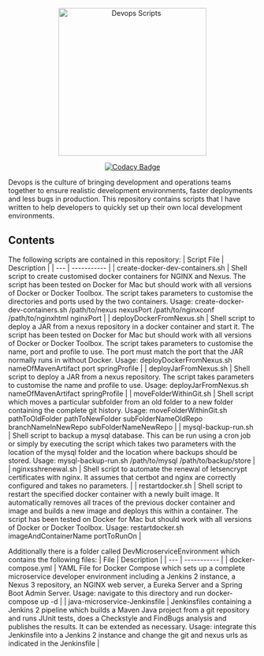 <p align="center">
<img src="https://www.davelee.de/common/assets/img/portfolio/devops-logo-white.png" alt="Devops Scripts" width="300" height="300">
</p>

<p align=center><a href="https://app.codacy.com/manual/dave_33/devops-scripts?utm_source=github.com&utm_medium=referral&utm_content=daveajlee/devops-scripts&utm_campaign=Badge_Grade_Dashboard"><img src="https://api.codacy.com/project/badge/Grade/51dd130072b04844bc98fa7f019ae7d0" alt="Codacy Badge"> </a>
</p>

Devops is the culture of bringing development and operations teams together to ensure realistic development environments, faster deployments and less bugs in production. This repository contains scripts that I have written to help developers to quickly set up their own local development environments.

## Contents

The following scripts are contained in this repository:
| Script File | Description |
| --- | ----------- |
| create-docker-dev-containers.sh | Shell script to create customised docker containers for NGINX and Nexus. The script has been tested on Docker for Mac but should work with all versions of Docker or Docker Toolbox. The script takes parameters to customise the directories and ports used by the two containers. Usage: create-docker-dev-containers.sh /path/to/nexus nexusPort /path/to/nginxconf /path/to/nginxhtml nginxPort |
| deployDockerFromNexus.sh | Shell script to deploy a JAR from a nexus repository in a docker container and start it. The script has been tested on Docker for Mac but should work with all versions of Docker or Docker Toolbox. The script takes parameters to customise the name, port and profile to use. The port must match the port that the JAR normally runs in without Docker. Usage: deployDockerFromNexus.sh nameOfMavenArtifact port springProfile |
| deployJarFromNexus.sh | Shell script to deploy a JAR from a nexus repository. The script takes parameters to customise the name and profile to use. Usage: deployJarFromNexus.sh nameOfMavenArtifact springProfile |
| moveFolderWithinGit.sh | Shell script which moves a particular subfolder from an old folder to a new folder containing the complete git history. Usage: moveFolderWithinGit.sh pathToOldFolder pathToNewFolder subFolderNameOldRepo branchNameInNewRepo subFolderNameNewRepo |
| mysql-backup-run.sh | Shell script to backup a mysql database. This can be run using a cron job or simply by executing the script which takes two parameters with the location of the mysql folder and the location where backups should be stored. Usage: mysql-backup-run.sh /path/to/mysql /path/to/backup/store |
| nginxsshrenewal.sh | Shell script to automate the renewal of letsencrypt certificates with nginx. It assumes that certbot and nginx are correctly configured and takes no parameters. |
| restartdocker.sh | Shell script to restart the specified docker container with a newly built image. It automatically removes all traces of the previous docker container and image and builds a new image and deploys this within a container. The script has been tested on Docker for Mac but should work with all versions of Docker or Docker Toolbox. Usage: restartdocker.sh imageAndContainerName portToRunOn |

Additionally there is a folder called DevMicroserviceEnvironment which contains the following files:
| File | Description |
| --- | ----------- |
| docker-compose.yml | YAML File for Docker Compose which sets up a complete microservice developer environment including a Jenkins 2 instance, a Nexus 3 repository, an NGINX web server, a Eureka Server and a Spring Boot Admin Server. Usage: navigate to this directory and run docker-compose up -d  |
| java-microservice-Jenkinsfile | Jenkinsfiles containing a Jenkins 2 pipeline which builds a Maven Java project from a git repository and runs JUnit tests, does a Checkstyle and FindBugs analysis and publishes the results. It can be extended as necessary. Usage: integrate this Jenkinsfile into a Jenkins 2 instance and change the git and nexus urls as indicated in the Jenkinsfile |
